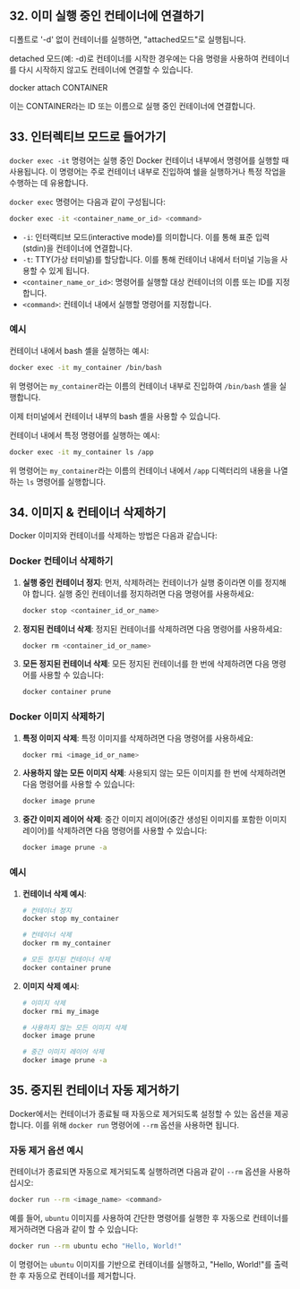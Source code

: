 ## 32. 이미 실행 중인 컨테이너에 연결하기

디폴트로 '-d' 없이 컨테이너를 실행하면, "attached모드"로 실행됩니다.

detached 모드(예: -d)로 컨테이너를 시작한 경우에는 다음 명령을 사용하여 컨테이너를 다시 시작하지 않고도 컨테이너에 연결할 수 있습니다.

docker attach CONTAINER

이는 CONTAINER라는 ID 또는 이름으로 실행 중인 컨테이너에 연결합니다.

## 33. 인터렉티브 모드로 들어가기

`docker exec -it` 명령어는 실행 중인 Docker 컨테이너 내부에서 명령어를 실행할 때 사용됩니다. 
이 명령어는 주로 컨테이너 내부로 진입하여 쉘을 실행하거나 특정 작업을 수행하는 데 유용합니다.

`docker exec` 명령어는 다음과 같이 구성됩니다:

```sh
docker exec -it <container_name_or_id> <command>
```

- `-i`: 인터랙티브 모드(interactive mode)를 의미합니다. 이를 통해 표준 입력(stdin)을 컨테이너에 연결합니다.
- `-t`: TTY(가상 터미널)를 할당합니다. 이를 통해 컨테이너 내에서 터미널 기능을 사용할 수 있게 됩니다.
- `<container_name_or_id>`: 명령어를 실행할 대상 컨테이너의 이름 또는 ID를 지정합니다.
- `<command>`: 컨테이너 내에서 실행할 명령어를 지정합니다.

### 예시

컨테이너 내에서 bash 셸을 실행하는 예시:

```sh
docker exec -it my_container /bin/bash
```

위 명령어는 `my_container`라는 이름의 컨테이너 내부로 진입하여 `/bin/bash` 셸을 실행합니다. 

이제 터미널에서 컨테이너 내부의 bash 셸을 사용할 수 있습니다.

컨테이너 내에서 특정 명령어를 실행하는 예시:

```sh
docker exec -it my_container ls /app
```

위 명령어는 `my_container`라는 이름의 컨테이너 내에서 `/app` 디렉터리의 내용을 나열하는 `ls` 명령어를 실행합니다.

## 34. 이미지 & 컨테이너 삭제하기

Docker 이미지와 컨테이너를 삭제하는 방법은 다음과 같습니다:

### Docker 컨테이너 삭제하기

1. **실행 중인 컨테이너 정지**:
   먼저, 삭제하려는 컨테이너가 실행 중이라면 이를 정지해야 합니다. 실행 중인 컨테이너를 정지하려면 다음 명령어를 사용하세요:

   ```sh
   docker stop <container_id_or_name>
   ```

2. **정지된 컨테이너 삭제**:
   정지된 컨테이너를 삭제하려면 다음 명령어를 사용하세요:

   ```sh
   docker rm <container_id_or_name>
   ```

3. **모든 정지된 컨테이너 삭제**:
   모든 정지된 컨테이너를 한 번에 삭제하려면 다음 명령어를 사용할 수 있습니다:

   ```sh
   docker container prune
   ```

### Docker 이미지 삭제하기

1. **특정 이미지 삭제**:
   특정 이미지를 삭제하려면 다음 명령어를 사용하세요:

   ```sh
   docker rmi <image_id_or_name>
   ```

2. **사용하지 않는 모든 이미지 삭제**:
   사용되지 않는 모든 이미지를 한 번에 삭제하려면 다음 명령어를 사용할 수 있습니다:

   ```sh
   docker image prune
   ```

3. **중간 이미지 레이어 삭제**:
   중간 이미지 레이어(중간 생성된 이미지를 포함한 이미지 레이어)를 삭제하려면 다음 명령어를 사용할 수 있습니다:

   ```sh
   docker image prune -a
   ```

### 예시

1. **컨테이너 삭제 예시**:

   ```sh
   # 컨테이너 정지
   docker stop my_container

   # 컨테이너 삭제
   docker rm my_container

   # 모든 정지된 컨테이너 삭제
   docker container prune
   ```

2. **이미지 삭제 예시**:

   ```sh
   # 이미지 삭제
   docker rmi my_image

   # 사용하지 않는 모든 이미지 삭제
   docker image prune

   # 중간 이미지 레이어 삭제
   docker image prune -a
   ```


## 35. 중지된 컨테이너 자동 제거하기

Docker에서는 컨테이너가 종료될 때 자동으로 제거되도록 설정할 수 있는 옵션을 제공합니다. 이를 위해 `docker run` 명령어에 `--rm` 옵션을 사용하면 됩니다.

### 자동 제거 옵션 예시

컨테이너가 종료되면 자동으로 제거되도록 실행하려면 다음과 같이 `--rm` 옵션을 사용하십시오:

```sh
docker run --rm <image_name> <command>
```

예를 들어, `ubuntu` 이미지를 사용하여 간단한 명령어를 실행한 후 자동으로 컨테이너를 제거하려면 다음과 같이 할 수 있습니다:

```sh
docker run --rm ubuntu echo "Hello, World!"
```

이 명령어는 `ubuntu` 이미지를 기반으로 컨테이너를 실행하고, "Hello, World!"를 출력한 후 자동으로 컨테이너를 제거합니다.


